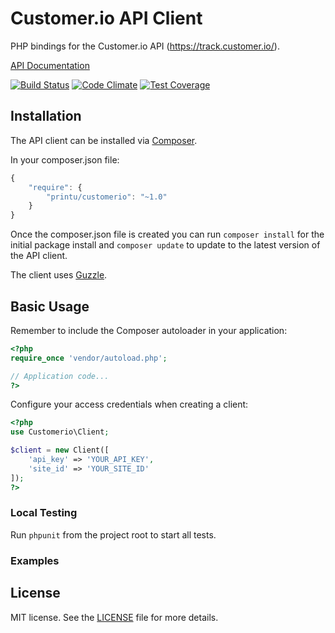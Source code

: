 # Customer.io API Client

PHP bindings for the Customer.io API (https://track.customer.io/).

[API Documentation](http://customer.io/docs/api/rest.html)

[![Build Status](https://travis-ci.org/printu/customerio.svg?branch=master)](https://travis-ci.org/printu/customerio)
[![Code Climate](https://codeclimate.com/github/printu/customerio/badges/gpa.svg)](https://codeclimate.com/github/printu/customerio)
[![Test Coverage](https://codeclimate.com/github/printu/customerio/badges/coverage.svg)](https://codeclimate.com/github/printu/customerio/coverage)

## Installation

The API client can be installed via [Composer](https://github.com/composer/composer).

In your composer.json file:

```js
{
    "require": {
        "printu/customerio": "~1.0"
    }
}
```

Once the composer.json file is created you can run `composer install` for the initial package install and `composer update` to update to the latest version of the API client.

The client uses [Guzzle](http://docs.guzzlephp.org/en/5.3/clients.html).

## Basic Usage

Remember to include the Composer autoloader in your application:

```php
<?php
require_once 'vendor/autoload.php';

// Application code...
?>
```

Configure your access credentials when creating a client:

```php
<?php
use Customerio\Client;

$client = new Client([
    'api_key' => 'YOUR_API_KEY',
    'site_id' => 'YOUR_SITE_ID'
]);
?>
```

### Local Testing

Run `phpunit` from the project root to start all tests.

### Examples


## License

MIT license. See the [LICENSE](LICENSE) file for more details.